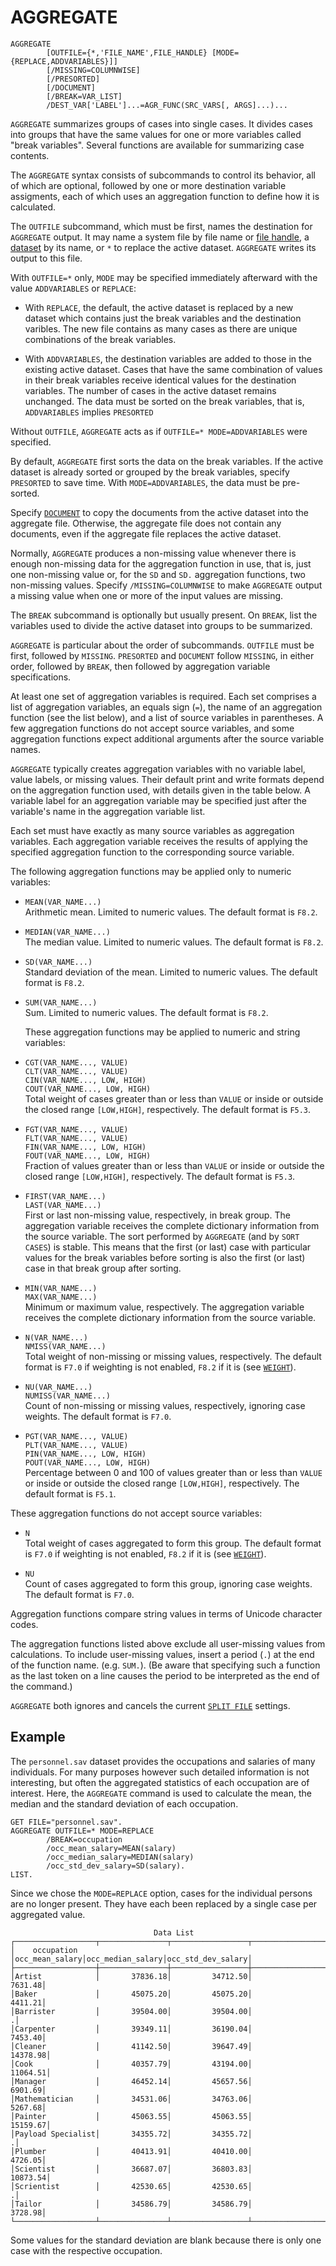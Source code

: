 # AGGREGATE

```
AGGREGATE
        [OUTFILE={*,'FILE_NAME',FILE_HANDLE} [MODE={REPLACE,ADDVARIABLES}]]
        [/MISSING=COLUMNWISE]
        [/PRESORTED]
        [/DOCUMENT]
        [/BREAK=VAR_LIST]
        /DEST_VAR['LABEL']...=AGR_FUNC(SRC_VARS[, ARGS]...)...
```

`AGGREGATE` summarizes groups of cases into single cases.  It divides
cases into groups that have the same values for one or more variables
called "break variables".  Several functions are available for
summarizing case contents.

The `AGGREGATE` syntax consists of subcommands to control its
behavior, all of which are optional, followed by one or more
destination variable assigments, each of which uses an aggregation
function to define how it is calculated.

The `OUTFILE` subcommand, which must be first, names the destination
for `AGGREGATE` output.  It may name a system file by file name or
[file handle](../../language/files/file-handles.md), a
[dataset](../../language/datasets/index.md) by its name, or `*` to
replace the active dataset.  `AGGREGATE` writes its output to this
file.

With `OUTFILE=*` only, `MODE` may be specified immediately afterward
with the value `ADDVARIABLES` or `REPLACE`:

- With `REPLACE`, the default, the active dataset is replaced by a
  new dataset which contains just the break variables and the
  destination varibles.  The new file contains as many cases as there
  are unique combinations of the break variables.

- With `ADDVARIABLES`, the destination variables are added to those
  in the existing active dataset.  Cases that have the same
  combination of values in their break variables receive identical
  values for the destination variables.  The number of cases in the
  active dataset remains unchanged.  The data must be sorted on the
  break variables, that is, `ADDVARIABLES` implies `PRESORTED`

Without `OUTFILE`, `AGGREGATE` acts as if `OUTFILE=*
MODE=ADDVARIABLES` were specified.

By default, `AGGREGATE` first sorts the data on the break variables.
If the active dataset is already sorted or grouped by the break
variables, specify `PRESORTED` to save time.  With
`MODE=ADDVARIABLES`, the data must be pre-sorted.

Specify [`DOCUMENT`](../utilities/document.md) to copy the documents
from the active dataset into the aggregate file.  Otherwise, the
aggregate file does not contain any documents, even if the aggregate
file replaces the active dataset.

Normally, `AGGREGATE` produces a non-missing value whenever there is
enough non-missing data for the aggregation function in use, that is,
just one non-missing value or, for the `SD` and `SD.` aggregation
functions, two non-missing values.  Specify `/MISSING=COLUMNWISE` to
make `AGGREGATE` output a missing value when one or more of the input
values are missing.

The `BREAK` subcommand is optionally but usually present.  On `BREAK`,
list the variables used to divide the active dataset into groups to be
summarized.

`AGGREGATE` is particular about the order of subcommands.  `OUTFILE`
must be first, followed by `MISSING`.  `PRESORTED` and `DOCUMENT`
follow `MISSING`, in either order, followed by `BREAK`, then followed
by aggregation variable specifications.

At least one set of aggregation variables is required.  Each set
comprises a list of aggregation variables, an equals sign (`=`), the
name of an aggregation function (see the list below), and a list of
source variables in parentheses.  A few aggregation functions do not
accept source variables, and some aggregation functions expect
additional arguments after the source variable names.

`AGGREGATE` typically creates aggregation variables with no variable
label, value labels, or missing values.  Their default print and write
formats depend on the aggregation function used, with details given in
the table below.  A variable label for an aggregation variable may be
specified just after the variable's name in the aggregation variable
list.

Each set must have exactly as many source variables as aggregation
variables.  Each aggregation variable receives the results of applying
the specified aggregation function to the corresponding source variable.

The following aggregation functions may be applied only to numeric
variables:

* `MEAN(VAR_NAME...)`  
  Arithmetic mean.  Limited to numeric values.  The default format is
  `F8.2`.

* `MEDIAN(VAR_NAME...)`  
  The median value.  Limited to numeric values.  The default format
  is `F8.2`.

* `SD(VAR_NAME...)`  
  Standard deviation of the mean.  Limited to numeric values.  The
  default format is `F8.2`.

* `SUM(VAR_NAME...)`  
  Sum.  Limited to numeric values.  The default format is `F8.2`.

   These aggregation functions may be applied to numeric and string
variables:

* `CGT(VAR_NAME..., VALUE)`  
  `CLT(VAR_NAME..., VALUE)`  
  `CIN(VAR_NAME..., LOW, HIGH)`  
  `COUT(VAR_NAME..., LOW, HIGH)`  
  Total weight of cases greater than or less than `VALUE` or inside or
  outside the closed range `[LOW,HIGH]`, respectively.  The default
  format is `F5.3`.

* `FGT(VAR_NAME..., VALUE)`  
  `FLT(VAR_NAME..., VALUE)`  
  `FIN(VAR_NAME..., LOW, HIGH)`  
  `FOUT(VAR_NAME..., LOW, HIGH)`  
  Fraction of values greater than or less than `VALUE` or inside or
  outside the closed range `[LOW,HIGH]`, respectively.  The default
  format is `F5.3`.

* `FIRST(VAR_NAME...)`  
  `LAST(VAR_NAME...)`  
  First or last non-missing value, respectively, in break group.  The
  aggregation variable receives the complete dictionary information
  from the source variable.  The sort performed by `AGGREGATE` (and
  by `SORT CASES`) is stable.  This means that the first (or last)
  case with particular values for the break variables before sorting
  is also the first (or last) case in that break group after sorting.

* `MIN(VAR_NAME...)`  
  `MAX(VAR_NAME...)`  
  Minimum or maximum value, respectively.  The aggregation variable
  receives the complete dictionary information from the source
  variable.

* `N(VAR_NAME...)`  
  `NMISS(VAR_NAME...)`  
  Total weight of non-missing or missing values, respectively.  The
  default format is `F7.0` if weighting is not enabled, `F8.2` if it
  is (see [`WEIGHT`](../selection/weight.md)).

* `NU(VAR_NAME...)`  
  `NUMISS(VAR_NAME...)`  
  Count of non-missing or missing values, respectively, ignoring case
  weights.  The default format is `F7.0`.

* `PGT(VAR_NAME..., VALUE)`  
  `PLT(VAR_NAME..., VALUE)`  
  `PIN(VAR_NAME..., LOW, HIGH)`  
  `POUT(VAR_NAME..., LOW, HIGH)`  
  Percentage between 0 and 100 of values greater than or less than
  `VALUE` or inside or outside the closed range `[LOW,HIGH]`,
  respectively.  The default format is `F5.1`.

These aggregation functions do not accept source variables:

* `N`  
  Total weight of cases aggregated to form this group.  The default
  format is `F7.0` if weighting is not enabled, `F8.2` if it is (see
  [`WEIGHT`](../selection/weight.md)).

* `NU`  
  Count of cases aggregated to form this group, ignoring case
  weights.  The default format is `F7.0`.

Aggregation functions compare string values in terms of Unicode
character codes.

The aggregation functions listed above exclude all user-missing values
from calculations.  To include user-missing values, insert a period
(`.`) at the end of the function name.  (e.g. `SUM.`).  (Be aware that
specifying such a function as the last token on a line causes the
period to be interpreted as the end of the command.)

`AGGREGATE` both ignores and cancels the current [`SPLIT
FILE`](../selection/split-file.md) settings.

## Example

The `personnel.sav` dataset provides the occupations and salaries of
many individuals.  For many purposes however such detailed information
is not interesting, but often the aggregated statistics of each
occupation are of interest.  Here, the `AGGREGATE` command is used to
calculate the mean, the median and the standard deviation of each
occupation.

```
GET FILE="personnel.sav".
AGGREGATE OUTFILE=* MODE=REPLACE
        /BREAK=occupation
        /occ_mean_salary=MEAN(salary)
        /occ_median_salary=MEDIAN(salary)
        /occ_std_dev_salary=SD(salary).
LIST.
```

Since we chose the `MODE=REPLACE` option, cases for the individual
persons are no longer present.  They have each been replaced by a
single case per aggregated value.

```
                                Data List
┌──────────────────┬───────────────┬─────────────────┬──────────────────┐
│    occupation    │occ_mean_salary│occ_median_salary│occ_std_dev_salary│
├──────────────────┼───────────────┼─────────────────┼──────────────────┤
│Artist            │       37836.18│         34712.50│           7631.48│
│Baker             │       45075.20│         45075.20│           4411.21│
│Barrister         │       39504.00│         39504.00│                 .│
│Carpenter         │       39349.11│         36190.04│           7453.40│
│Cleaner           │       41142.50│         39647.49│          14378.98│
│Cook              │       40357.79│         43194.00│          11064.51│
│Manager           │       46452.14│         45657.56│           6901.69│
│Mathematician     │       34531.06│         34763.06│           5267.68│
│Painter           │       45063.55│         45063.55│          15159.67│
│Payload Specialist│       34355.72│         34355.72│                 .│
│Plumber           │       40413.91│         40410.00│           4726.05│
│Scientist         │       36687.07│         36803.83│          10873.54│
│Scrientist        │       42530.65│         42530.65│                 .│
│Tailor            │       34586.79│         34586.79│           3728.98│
└──────────────────┴───────────────┴─────────────────┴──────────────────┘
```

Some values for the standard deviation are blank because there is only
one case with the respective occupation.

